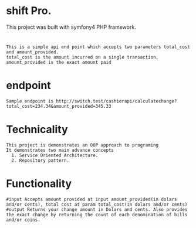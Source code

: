 # shift Pro.
This project was built with symfony4 PHP framework.
#
    This is a simple api end point which accepts two parameters total_cost and amount_provided.
    total_cost is the amount incurred on a single transaction, amount_provided is the exact amount paid
#   endpoint
    Sample endpoint is http://switch.test/cashierapi/calculatechange?total_cost=234.34&amount_provided=345.33
#   Technicality
    This project is demonstrates an OOP approach to programing
    It demonstrates two main advance concepts
      1. Service Oriented Architecture.
      2. Repository pattern.

#   Functionality
    #input Accepts amount provided at input amount_provided(in dolars and/or cents), total cost at param total_cost(in dolars and/or cents)
    #output Returns your change amount in Dolars and cents. Also provides the exact change by returning the count of each denomination of bills and/or coins. 
